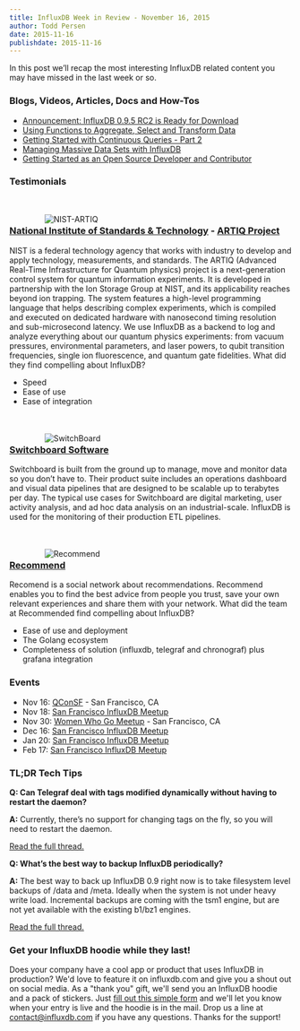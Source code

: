 ```yaml
---
title: InfluxDB Week in Review - November 16, 2015
author: Todd Persen
date: 2015-11-16
publishdate: 2015-11-16
---
```


In this post we’ll recap the most interesting InfluxDB related content you may have missed in the last week or so.

### Blogs, Videos, Articles, Docs and How-Tos

* [Announcement: InfluxDB 0.9.5 RC2 is Ready for Download](https://influxdb.com/blog/2015/11/13/InfluxDB-0_9_5-rc2-released.html)
* [Using Functions to Aggregate, Select and Transform Data](https://influxdb.com/docs/v0.9/query_language/functions.html)
* [Getting Started with Continuous Queries - Part 2](https://influxdb.com/blog/2015/11/10/continuous_queries_part_2.html)
* [Managing Massive Data Sets with InfluxDB ](https://vimeo.com/144664878)
* [Getting Started as an Open Source Developer and Contributor](https://influxdb.com/blog/2015/11/11/do_you_want_to_be_an_open_source_developer.html)

### Testimonials

![NIST-ARTIQ](/img/blog/nist_artiq_logo.png)

### [National Institute of Standards & Technology](http://www.nist.gov/) - [ARTIQ Project](https://github.com/m-labs/artiq)

NIST is a federal technology agency that works with industry to develop and apply technology, measurements, and standards. The ARTIQ (Advanced Real-Time Infrastructure for Quantum physics) project is a next-generation control system for quantum information experiments. It is developed in partnership with the Ion Storage Group at NIST, and its applicability reaches beyond ion trapping. The system features a high-level programming language that helps describing complex experiments, which is compiled and executed on dedicated hardware with nanosecond timing resolution and sub-microsecond latency. We use InfluxDB as a backend to log and analyze everything about our quantum physics experiments: from vacuum pressures, environmental parameters, and laser powers, to qubit transition frequencies, single ion fluorescence, and quantum gate fidelities. What did they find compelling about InfluxDB?

* Speed
* Ease of use
* Ease of integration

![SwitchBoard](/img/blog/switchboard_logo.png)

### [Switchboard Software](http://www.switchboard-software.com/#)

Switchboard is built from the ground up to manage, move and monitor data so you don’t have to. Their product suite includes an operations dashboard and visual data pipelines that are designed to be scalable up to terabytes per day. The typical use cases for Switchboard are digital marketing, user activity analysis, and ad hoc data analysis on an industrial-scale. InfluxDB is used for the monitoring of their production ETL pipelines.

![Recommend](/img/blog/recommend_logo.png)

### [Recommend](http://re.co/#/)

Recomend is a social network about recommendations. Recommend enables you to find the best advice from people you trust, save your own relevant experiences and share them with your network. What did the team at Recommended find compelling about InfluxDB?

* Ease of use and deployment
* The Golang ecosystem
* Completeness of solution (influxdb, telegraf and chronograf) plus grafana integration

### Events

* Nov 16: [QConSF](https://qconsf.com/) - San Francisco, CA
* Nov 18: [San Francisco InfluxDB Meetup](http://www.meetup.com/San-Francisco-InfluxDB-Meetup/events/225732800/)
* Nov 30: [Women Who Go Meetup](http://www.meetup.com/Women-Who-Go/) - San Francisco, CA
* Dec 16: [San Francisco InfluxDB Meetup](http://www.meetup.com/San-Francisco-InfluxDB-Meetup/events/225733155/)
* Jan 20: [San Francisco InfluxDB Meetup](http://www.meetup.com/San-Francisco-InfluxDB-Meetup/events/225733589/)
* Feb 17: [San Francisco InfluxDB Meetup](http://www.meetup.com/San-Francisco-InfluxDB-Meetup/events/225733782/)

### TL;DR Tech Tips

__Q: Can Telegraf deal with tags modified dynamically without having to restart the daemon?__

__A:__ Currently, there’s no support for changing tags on the fly, so you will need to restart the daemon.

[Read the full thread.](https://groups.google.com/forum/#!topic/influxdb/iej5vVrdvfQ)

__Q: What’s the best way to backup InfluxDB periodically?__

__A:__ The best way to back up InfluxDB 0.9 right now is to take filesystem level backups of /data and /meta. Ideally when the system is not under heavy write load. Incremental backups are coming with the tsm1 engine, but are not yet available with the existing b1/bz1 engines.

[Read the full thread.](https://groups.google.com/forum/#!topic/influxdb/smKVJMmWyuw)

### Get your InfluxDB hoodie while they last!

Does your company have a cool app or product that uses InfluxDB in production? We'd love to feature it on influxdb.com and give you a shout out on social media. As a "thank you" gift, we'll send you an InfluxDB hoodie and a pack of stickers. Just [fill out this simple form](https://influxdb.com/testimonials/) and we'll let you know when your entry is live and the hoodie is in the mail. Drop us a line at contact@influxdb.com if you have any questions. Thanks for the support!

<style type="text/css">
  img {
    display: block;
    margin-left: auto;
    margin-right: auto;
    margin-top: 3.5em;
    margin-bottom: -1.5em;
    max-width: 75%;
  }
</style>
